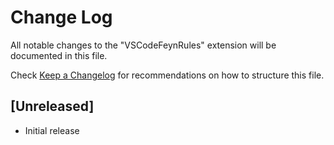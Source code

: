 # Change Log

All notable changes to the "VSCodeFeynRules" extension will be documented in this file.

Check [Keep a Changelog](http://keepachangelog.com/) for recommendations on how to structure this file.

## [Unreleased]

- Initial release